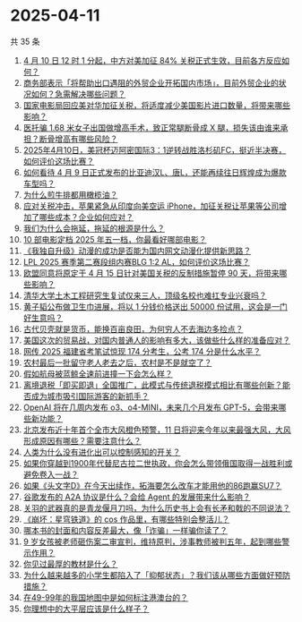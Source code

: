 # 2025-04-11

共 35 条

<!-- BEGIN -->
<!-- 最后更新时间 Fri Apr 11 2025 01:33:25 GMT+0800 (China Standard Time) -->

1. [4 月 10 日 12 时 1 分起，中方对美加征 84% 关税正式生效，目前各方反应如何？](https://www.zhihu.com/search?q=https%3A%2F%2Fapi.zhihu.com%2Fquestions%2F1893637479673848096)
1. [商务部表示「将帮助出口遇阻的外贸企业开拓国内市场」，目前外贸企业的状况如何？急需解决哪些问题？](https://www.zhihu.com/search?q=https%3A%2F%2Fapi.zhihu.com%2Fquestions%2F1893684131172443277)
1. [国家电影局回应美对华加征关税，将适度减少美国影片进口数量，将带来哪些影响？](https://www.zhihu.com/search?q=https%3A%2F%2Fapi.zhihu.com%2Fquestions%2F1893729842899411825)
1. [医托骗 1.68 米女子出国做增高手术，致正常腿断骨成 X 腿，损失该由谁来承担？断骨增高有哪些风险？](https://www.zhihu.com/search?q=https%3A%2F%2Fapi.zhihu.com%2Fquestions%2F1893631060744561623)
1. [2025年4月10日，美冠杯迈阿密国际3：1逆转战胜洛杉矶FC，挺近半决赛，如何评价这场比赛？](https://www.zhihu.com/search?q=https%3A%2F%2Fapi.zhihu.com%2Fquestions%2F1893609017223381262)
1. [如何看待 4 月 9 日正式发布的比亚迪汉L、唐L，还能再续往日辉煌成为爆款车型吗？](https://www.zhihu.com/search?q=https%3A%2F%2Fapi.zhihu.com%2Fquestions%2F1893407560498914327)
1. [为什么煎牛排都用橄榄油？](https://www.zhihu.com/search?q=https%3A%2F%2Fapi.zhihu.com%2Fquestions%2F26201331)
1. [应对关税冲击，苹果紧急从印度向美空运 iPhone，加征关税让苹果等公司增加了哪些成本？企业如何应对？](https://www.zhihu.com/search?q=https%3A%2F%2Fapi.zhihu.com%2Fquestions%2F1892950995429974163)
1. [我们为什么会拖延，拖延的根源是什么？](https://www.zhihu.com/search?q=https%3A%2F%2Fapi.zhihu.com%2Fquestions%2F659472449)
1. [10 部电影定档 2025 年五一档，你最看好哪部电影？](https://www.zhihu.com/search?q=https%3A%2F%2Fapi.zhihu.com%2Fquestions%2F1893267085657859263)
1. [《我独自升级》动漫的成功是否能为国内网文动漫化提供新思路？](https://www.zhihu.com/search?q=https%3A%2F%2Fapi.zhihu.com%2Fquestions%2F1890997733415964787)
1. [LPL 2025 赛季第二赛段组内赛BLG 1:2 AL，如何评价这场比赛？](https://www.zhihu.com/search?q=https%3A%2F%2Fapi.zhihu.com%2Fquestions%2F1893740157196272871)
1. [欧盟同意将原定于 4 月 15 日针对美国关税的反制措施暂停 90 天，将带来哪些影响？](https://www.zhihu.com/search?q=https%3A%2F%2Fapi.zhihu.com%2Fquestions%2F1893735356815336973)
1. [清华大学土木工程研究生复试仅来三人，顶级名校也难扛专业兴衰吗？](https://www.zhihu.com/search?q=https%3A%2F%2Fapi.zhihu.com%2Fquestions%2F1893306483485140643)
1. [黄子韬公布做卫生巾进展，将以 1 分钱价格送出 50000 份试用，这会是一门好生意吗？](https://www.zhihu.com/search?q=https%3A%2F%2Fapi.zhihu.com%2Fquestions%2F1893592441459795132)
1. [古代贝壳就是货币，能换百亩良田，为何穷人不去海边多捡点？](https://www.zhihu.com/search?q=https%3A%2F%2Fapi.zhihu.com%2Fquestions%2F1892249263213356127)
1. [美国这次的贸易战，对国内普通人的影响有多大，该做些什么样的准备应对？](https://www.zhihu.com/search?q=https%3A%2F%2Fapi.zhihu.com%2Fquestions%2F1891989198946411838)
1. [网传 2025 福建省考笔试惊现 174 分考生，公考 174 分是什么水平？](https://www.zhihu.com/search?q=https%3A%2F%2Fapi.zhihu.com%2Fquestions%2F1891281886837442539)
1. [农村最后一批留守老人老去之后，农村是不是就空了？](https://www.zhihu.com/search?q=https%3A%2F%2Fapi.zhihu.com%2Fquestions%2F367018216)
1. [假如航母被蓝鲸全速前进撞一下会怎么样？](https://www.zhihu.com/search?q=https%3A%2F%2Fapi.zhihu.com%2Fquestions%2F549257813)
1. [离境退税「即买即退」全国推广，此模式与传统退税模式相比有哪些创新？能否成为城市吸引国际游客的新抓手？](https://www.zhihu.com/search?q=https%3A%2F%2Fapi.zhihu.com%2Fquestions%2F1892978344758338731)
1. [OpenAI 将在几周内发布 o3、o4-MINI，未来几个月发布 GPT-5，会带来哪些新功能？](https://www.zhihu.com/search?q=https%3A%2F%2Fapi.zhihu.com%2Fquestions%2F1891767371066208512)
1. [北京发布近十年首个全市大风橙色预警，11 日将迎来今年以来最强大风，大风形成原因有哪些？需要注意什么？](https://www.zhihu.com/search?q=https%3A%2F%2Fapi.zhihu.com%2Fquestions%2F1892974057911182425)
1. [人类为什么没有进化出可以控制感知的开关？](https://www.zhihu.com/search?q=https%3A%2F%2Fapi.zhihu.com%2Fquestions%2F14948850830)
1. [如果你穿越到1900年代替尼古拉二世执政，你会怎么带领俄国取得一战胜利或避免卷入一战？](https://www.zhihu.com/search?q=https%3A%2F%2Fapi.zhihu.com%2Fquestions%2F14778458720)
1. [如果《头文字D》在今天出续作，拓海要怎么改车才能用他的86跑赢SU7？](https://www.zhihu.com/search?q=https%3A%2F%2Fapi.zhihu.com%2Fquestions%2F14066039716)
1. [谷歌发布的 A2A 协议是什么？会给 Agent 的发展带来什么影响？](https://www.zhihu.com/search?q=https%3A%2F%2Fapi.zhihu.com%2Fquestions%2F1893443983843255220)
1. [关羽的武器真的是青龙偃月刀吗，为什么历史书上会有长矛和戟的不同说法？](https://www.zhihu.com/search?q=https%3A%2F%2Fapi.zhihu.com%2Fquestions%2F1892526047154652570)
1. [《崩坏：星穹铁道》的 cos 作品里，有哪些特别会整活儿？](https://www.zhihu.com/search?q=https%3A%2F%2Fapi.zhihu.com%2Fquestions%2F1892538035217884212)
1. [哪本书的封面和内容反差最大，像「诈骗」一样骗你读了？](https://www.zhihu.com/search?q=https%3A%2F%2Fapi.zhihu.com%2Fquestions%2F1892364433902236525)
1. [9 岁女孩被老师砸伤案二审宣判，维持原判，涉事教师被判五年，起到哪些警示作用？](https://www.zhihu.com/search?q=https%3A%2F%2Fapi.zhihu.com%2Fquestions%2F1893629921546434305)
1. [你见过最厚的教材是什么？](https://www.zhihu.com/search?q=https%3A%2F%2Fapi.zhihu.com%2Fquestions%2F657222062)
1. [为什么越来越多的小学生都陷入了「抑郁状态」？我们该从哪些方面做好预防措施？](https://www.zhihu.com/search?q=https%3A%2F%2Fapi.zhihu.com%2Fquestions%2F1888898691164787871)
1. [在49-99年的我国地图中是如何标注港澳台的？](https://www.zhihu.com/search?q=https%3A%2F%2Fapi.zhihu.com%2Fquestions%2F474032293)
1. [你理想中的大平层应该是什么样子？](https://www.zhihu.com/search?q=https%3A%2F%2Fapi.zhihu.com%2Fquestions%2F386109513)

<!-- END -->
